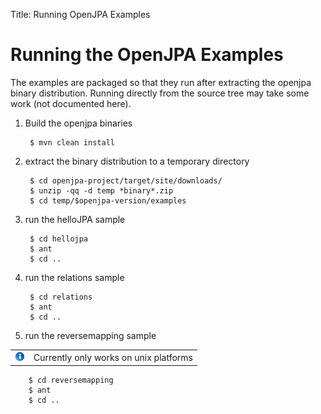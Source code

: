 Title: Running OpenJPA Examples

<a name="RunningOpenJPAExamples-RunningtheOpenJPAExamples"></a>


# Running the OpenJPA Examples

The examples are packaged so that they run after extracting the openjpa
binary distribution. Running directly from the source tree may take some
work (not documented here). 

1. Build the openjpa binaries 

        $ mvn clean install

1. extract the binary distribution to a temporary directory

        $ cd openjpa-project/target/site/downloads/
        $ unzip -qq -d temp *binary*.zip
        $ cd temp/$openjpa-version/examples

1. run the helloJPA sample

        $ cd hellojpa
        $ ant
        $ cd ..

1. run the relations sample

        $ cd relations
        $ ant
        $ cd ..

1. run the reversemapping sample

<table class="info"><tr>
      <td valign="top"><img src="images/information.gif" width="16" height="16" border="0">
      <td>Currently only works on unix platforms
</tr></table>

        $ cd reversemapping
        $ ant
        $ cd ..
        


